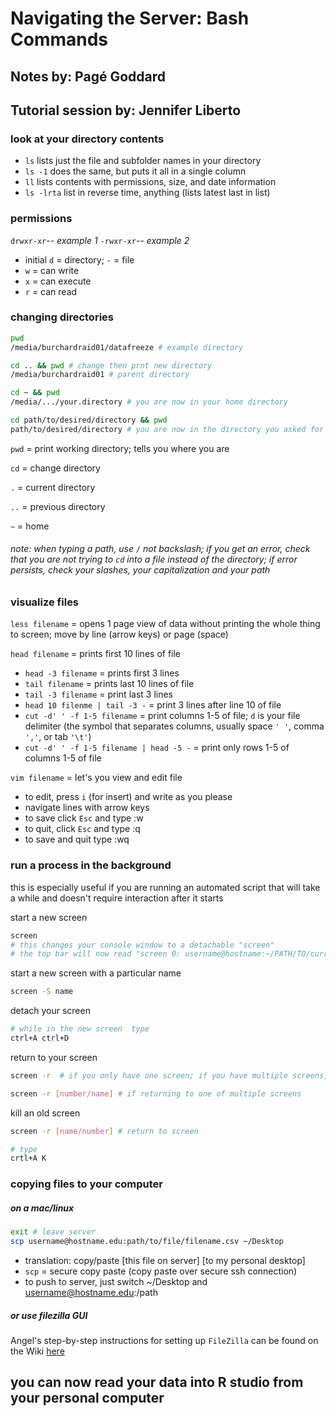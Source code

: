 # Navigating the Server: Bash Commands
## Notes by: Pagé Goddard
## Tutorial session by: Jennifer Liberto

### look at your directory contents
* `ls` lists just the file and subfolder names in your directory
* `ls -1` does the same, but puts it all in a single column
* `ll` lists contents with permissions, size, and date information
* `ls -lrta` list in reverse time, anything (lists latest last in list)

### permissions
`drwxr-xr`-- *example 1*
`-rwxr-xr`-- *example 2*

* initial `d` = directory; `-` = file
* `w` = can write
* `x` = can execute
* `r` = can read

### changing directories

```bash
pwd
/media/burchardraid01/datafreeze # example directory

cd .. && pwd # change then prnt new directory
/media/burchardraid01 # parent directory

cd ~ && pwd
/media/.../your.directory # you are now in your home directory

cd path/to/desired/directory && pwd
path/to/desired/directory # you are now in the directory you asked for
```

`pwd` = print working directory; tells you where you are

`cd` = change directory

`.` = current directory

`..` = previous directory

`~` = home

###### note: when typing a path, use `/` not backslash; if you get an error, check that you are not trying to `cd` into a file instead of the directory; if error persists, check your slashes, your capitalization and your path

### visualize files
`less filename` = opens 1 page view of data without printing the whole thing to screen; move by line (arrow keys) or page (space)

`head filename` = prints first 10 lines of file

* `head -3 filename` = prints first 3 lines
* `tail filename` = prints last 10 lines of file
* `tail -3 filename` = print last 3 lines
* `head 10 filenme | tail -3 -` = print 3 lines after line 10 of file
* `cut -d' ' -f 1-5 filename` = print columns 1-5 of file; `d` is your file delimiter (the symbol that separates columns, usually space `' '`, comma `','`, or tab `'\t'`)
* `cut -d' ' -f 1-5 filename | head -5 -` = print only rows 1-5 of columns 1-5 of file

`vim filename` = let's you view and edit file

* to edit, press `i` (for insert) and write as you please
* navigate lines with arrow keys
* to save click `Esc` and type :w
* to quit, click `Esc` and type :q
* to save and quit type :wq

### run a process in the background
this is especially useful if you are running an automated script that will take a while and doesn't require interaction after it starts

start a new screen
```bash
screen 
# this changes your console window to a detachable "screen"
# the top bar will now read "screen 0: username@hostname:~/PATH/TO/current_directory
```
start a new screen with a particular name
```bash
screen -S name
```
detach your screen
```bash
# while in the new screen  type
ctrl+A ctrl+D
```
return to your screen
```bash
screen -r  # if you only have one screen; if you have multiple screens, they will show in a list here

screen -r [number/name] # if returning to one of multiple screens
```
kill an old screen
```bash
screen -r [name/number] # return to screen

# type
crtl+A K
```

### copying files to your computer

##### on a mac/linux

```bash
exit # leave server
scp username@hostname.edu:path/to/file/filename.csv ~/Desktop
```

* translation: copy/paste \[this file on server\] \[to my personal desktop\] 
* `scp` = secure copy paste (copy paste over secure ssh connection)
* to push to server, just switch ~/Desktop and username@hostname.edu:/path

##### or use filezilla GUI

Angel's step-by-step instructions for setting up `FileZilla` can be found on the Wiki [here](https://wiki.library.ucsf.edu/display/UAC/How+to+transfer+files+between+cesar+and+your+desktop+with+your+private+key)

## you can now read your data into R studio from your personal computer

